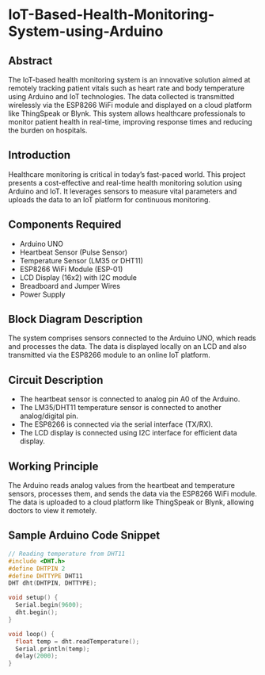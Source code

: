 # IoT-Based-Health-Monitoring-System-using-Arduino
## Abstract
The IoT-based health monitoring system is an innovative solution aimed at remotely tracking patient vitals such as heart rate and body temperature using Arduino and IoT technologies. The data collected is transmitted wirelessly via the ESP8266 WiFi module and displayed on a cloud platform like ThingSpeak or Blynk. This system allows healthcare professionals to monitor patient health in real-time, improving response times and reducing the burden on hospitals.

## Introduction
Healthcare monitoring is critical in today’s fast-paced world. This project presents a cost-effective and real-time health monitoring solution using Arduino and IoT. It leverages sensors to measure vital parameters and uploads the data to an IoT platform for continuous monitoring.

## Components Required
- Arduino UNO  
- Heartbeat Sensor (Pulse Sensor)  
- Temperature Sensor (LM35 or DHT11)  
- ESP8266 WiFi Module (ESP-01)  
- LCD Display (16x2) with I2C module  
- Breadboard and Jumper Wires  
- Power Supply  

## Block Diagram Description
The system comprises sensors connected to the Arduino UNO, which reads and processes the data. The data is displayed locally on an LCD and also transmitted via the ESP8266 module to an online IoT platform.

## Circuit Description
- The heartbeat sensor is connected to analog pin A0 of the Arduino.  
- The LM35/DHT11 temperature sensor is connected to another analog/digital pin.  
- The ESP8266 is connected via the serial interface (TX/RX).  
- The LCD display is connected using I2C interface for efficient data display.

## Working Principle
The Arduino reads analog values from the heartbeat and temperature sensors, processes them, and sends the data via the ESP8266 WiFi module. The data is uploaded to a cloud platform like ThingSpeak or Blynk, allowing doctors to view it remotely.

## Sample Arduino Code Snippet
```cpp
// Reading temperature from DHT11
#include <DHT.h>
#define DHTPIN 2
#define DHTTYPE DHT11
DHT dht(DHTPIN, DHTTYPE);

void setup() {
  Serial.begin(9600);
  dht.begin();
}

void loop() {
  float temp = dht.readTemperature();
  Serial.println(temp);
  delay(2000);
}

